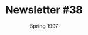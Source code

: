 ---
title: "Newsletter #38"
date: "Spring 1997"
pdf: "https://archive.org/details/interspecies-communication-newsletter-0038"
---